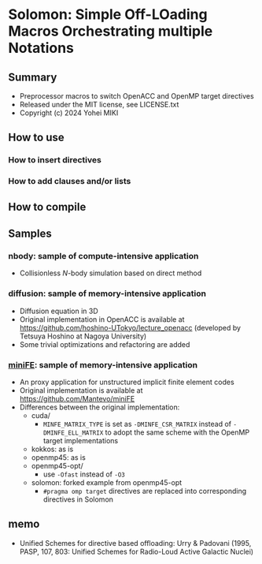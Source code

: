 # Solomon: Simple Off-LOading Macros Orchestrating multiple Notations

## Summary

* Preprocessor macros to switch OpenACC and OpenMP target directives
* Released under the MIT license, see LICENSE.txt
* Copyright (c) 2024 Yohei MIKI

## How to use

### How to insert directives

### How to add clauses and/or lists

## How to compile

## Samples

### nbody: sample of compute-intensive application

* Collisionless $N$-body simulation based on direct method

### diffusion: sample of memory-intensive application

* Diffusion equation in 3D
* Original implementation in OpenACC is available at https://github.com/hoshino-UTokyo/lecture_openacc (developed by Tetsuya Hoshino at Nagoya University)
* Some trivial optimizations and refactoring are added

### [miniFE](https://github.com/Mantevo/miniFE): sample of memory-intensive application

* An proxy application for unstructured implicit finite element codes
* Original implementation is available at https://github.com/Mantevo/miniFE
* Differences between the original implementation:
  * cuda/
    * `MINFE_MATRIX_TYPE` is set as `-DMINFE_CSR_MATRIX` instead of `-DMINFE_ELL_MATRIX` to adopt the same scheme with the OpenMP target implementations
  * kokkos: as is
  * openmp45: as is
  * openmp45-opt/
    * use `-Ofast` instead of `-O3`
  * solomon: forked example from openmp45-opt
    * `#pragma omp target` directives are replaced into corresponding directives in Solomon

## memo

* Unified Schemes for directive based offloading: Urry & Padovani (1995, PASP, 107, 803: Unified Schemes for Radio-Loud Active Galactic Nuclei)
